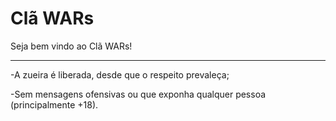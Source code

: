 # Clã WARs


Seja bem vindo ao Clã WARs!


-----------------------------------------------------------------------------


-A zueira é liberada, desde que o respeito prevaleça;

-Sem mensagens ofensivas ou que exponha qualquer pessoa (principalmente +18).
